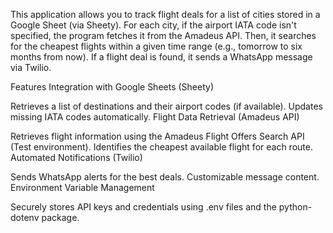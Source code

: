 This application allows you to track flight deals for a list of cities stored in a Google Sheet (via Sheety). For each city, if the airport IATA code isn't specified, the program fetches it from the Amadeus API. Then, it searches for the cheapest flights within a given time range (e.g., tomorrow to six months from now). If a flight deal is found, it sends a WhatsApp message via Twilio.

Features
Integration with Google Sheets (Sheety)

Retrieves a list of destinations and their airport codes (if available).
Updates missing IATA codes automatically.
Flight Data Retrieval (Amadeus API)

Retrieves flight information using the Amadeus Flight Offers Search API (Test environment).
Identifies the cheapest available flight for each route.
Automated Notifications (Twilio)

Sends WhatsApp alerts for the best deals.
Customizable message content.
Environment Variable Management

Securely stores API keys and credentials using .env files and the python-dotenv package.
